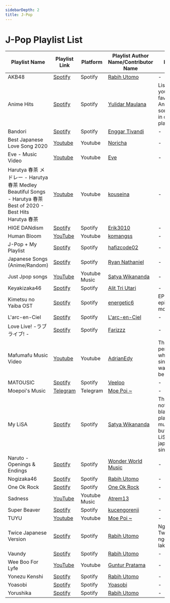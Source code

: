 ```yaml
---
sidebarDepth: 2
title: J-Pop
---
```


# J-Pop Playlist List

| Playlist Name | Playlist Link | Platform | Playlist Author Name/Contributor Name | Note | Subgenre |
| -------------- |-------------- | -------- | ------- | ------- | ----- |
| AKB48 | [Spotify](https://open.spotify.com/playlist/37i9dQZF1DZ06evNZWreOe?si=da9ed44df60c4551) | Spotify | [Rabih Utomo](https://github.com/robycigar) | - | - |
| Anime Hits | [Spotify](https://open.spotify.com/playlist/37i9dQZF1DX6XceWZP1znY) | Spotify | [Yulidar Maulana](https://github.com/yulidarmaulana) | Listen to your favourite Anime songs, all in one playlist | - |
| Bandori | [Spotify](https://open.spotify.com/playlist/67Nr4YrWJmaIq72B3zEHnh?si=RA01Wb6aQ4-bIqXqVuh6ig) | Spotify | [Enggar Tivandi](https://github.com/nekoding)| - | - |
| Best Japanese Love Song 2020 | [Youtube](https://www.youtube.com/watch?v=HDGKOvJ69JQ) | Youtube | [Noricha](https://www.youtube.com/channel/UCMVRgNrM8CbEnR3oZEgUbcw) | - | - |
| Eve - Music Video | [Youtube](https://www.youtube.com/playlist?list=PL0jh16Vp3NzVjEjKbZ3pV4f15Jze5EANV) | Youtube | [Eve](https://www.youtube.com/channel/UCUXfRsEIJ9xO1DT7TbEWksw) | - |
| Harutya 春茶 メドレー - Harutya 春茶 Medley Beautiful Songs - Harutya 春茶 Best of 2020 - Best Hits Harutya 春茶 | [Youtube](https://www.youtube.com/watch?v=n7sU5QO0Cwo) | Youtube | [kouseina](https://github.com/kouseina) | - | - |
| HIGE DANdism | [Spotify](https://open.spotify.com/playlist/1kSGOq1JED5FCSsUMdFnor?si=299c72a98a5c4500) | Spotify | [Erik3010](https://github.com/Erik3010) | - | - |
| Human Bloom | [YouTube](https://music.youtube.com/playlist?list=OLAK5uy_n_iIVg_L_1CE3LZxu8S80gsqtX5Mx1Hyw) | Youtube | [komangss](https://github.com/komangss) | - | - |
| J-Pop + My Playlist | [Spotify](https://open.spotify.com/playlist/0Iqws5QqjrQGDxPPzNpAbl?si=CYGBvIt3T2-tZs-QuG_emA) | Spotify | [hafizcode02](https://github.com/hafizcode02) | - | - |
| Japanese Songs (Anime/Random) | [Spotify](https://open.spotify.com/playlist/1uLFhjpsVPyu1mr7gQ25dN?si=vs7QzwpKSl6ViEZp7esFtQ) | Spotify | [Ryan Nathaniel](https://github.com/Reihen-afk) | - | - |
| Just Jpop songs | [YouTube](https://music.youtube.com/playlist?list=PLtysZogykz_0uaCDs1TOYCdzDv6ZxB-lE) | Youtube Music | [Satya Wikananda](https://github.com/satyawikananda) | - | - |
| Keyakizaka46 | [Spotify](https://open.spotify.com/playlist/37i9dQZF1DX8IHNDWD0MU7?si=ioEjSEaIQQSz1t-y4mtCyA) | Spotify | [Alit Tri Utari](https://github.com/alittriutari) | - | - |
| Kimetsu no Yaiba OST | [Spotify](https://open.spotify.com/playlist/4SZpIWqhUPhBquOPbp1M3K?si=LgYB55EsRbiIAYO7KGMhQQ) | Spotify | [energetic6](https://open.spotify.com/user/energetic6) | EP 19 epic moment | - | 
| L'arc-en-Ciel | [Spotify](https://open.spotify.com/playlist/37i9dQZF1DZ06evO3JkjyO) | Spotify | [L'arc-en-Ciel](https://open.spotify.com/artist/6jTjjAjvYvMYfaqi837p5x) | - |
| Love Live! -ラブライブ! - | [Spotify](https://open.spotify.com/playlist/37i9dQZF1DX1uvQpDoMmUF) | Spotify | [Farizzz](https://github.com/xvbnm48) | - | - |
| Mafumafu Music Video | [Youtube](https://www.youtube.com/watch?v=YWZfXJrntUU&list=PLLkGVD9RIO_BI66nhaUxFS8V72gl1tbyM) | Youtube | [AdrianEdy](https://github.com/AdrianEdy) | The person who sings "I wanna be a girl" | - |
| MATOUSIC | [Spotify](https://open.spotify.com/playlist/1NjMyMMPkQDV2wtWPCYGul?si=a3e0b3618e444821) | Spotify | [Veeloo](https://github.com/veeloo) | - | - |
| Moepoi's Music | [Telegram](https://t.me/moepoi_music) | Telegram | [Moe Poi ~](https://github.com/moepoi) | - | - |
| My LiSA | [Spotify](https://open.spotify.com/playlist/2MFidvNYNRvhplbc08Edib?si=eAsm97y8QBWIyK-ImgJ3wQ) | Spotify | [Satya Wikananda](https://open.spotify.com/user/satyawikananda) | This is not Lisa blackpink playlist's music, but this is LiSA japanese singer | - |
| Naruto - Openings & Endings | [Spotify](https://open.spotify.com/playlist/6fC2rQZfULydn12nbMRom4?si=4HBuIBaaTqS96F5FVDMvJw) | Spotify | [Wonder World Music](https://open.spotify.com/user/8gnu9mwsg4uzrsfig5i2ricy1?si=YVtramdeQfKkoYWRMR4--g) | - | - |
| Nogizaka46 | [Spotify](https://open.spotify.com/playlist/37i9dQZF1DX6Nm7WbHa378?si=22246fe6a07f40f8) | Spotify | [Rabih Utomo](https://github.com/robycigar) | - | - | 
| One Ok Rock | [Spotify](https://open.spotify.com/playlist/37i9dQZF1DWXaRIedRPCEO) | Spotify | [One Ok Rock](https://open.spotify.com/artist/7k73EtZwoPs516ZxE72KsO) | - |
| Sadness | [YouTube](https://www.youtube.com/playlist?list=PLqj9w5v5mJ8G7mYF6Egfi7kNVEfE_8_sS) | Youtube Music | [Atrem13](https://github.com/atrem13) | - | - |
| Super Beaver | [Spotify](https://open.spotify.com/album/3nK30WwFOOEKV5RI028jSe?si=oAYeCdHdSKO7XeuY6UxJiw) | Spotify | [kucengorenji](https://github.com/kucengorenji) | - | - |
| TUYU | [Youtube](https://music.youtube.com/playlist?list=PL22edk-Nv6BKBlYLxqmo5j-sQ-zWMBtEO) | Youtube | [Moe Poi ~](https://github.com/moepoi) | - | - |
| Twice Japanese Version | [Spotify](https://open.spotify.com/playlist/777JpadJnEYPy3R5RqKQYC?si=bc16e67d51d8404c) | Spotify | [Rabih Utomo](https://github.com/robycigar) | Nggak Twice nggak laki 😎 | - |
| Vaundy | [Spotify](https://open.spotify.com/playlist/37i9dQZF1DWXYQRh3xeYje?si=4d03de803e5545f3) | Spotify | [Rabih Utomo](https://github.com/robycigar) | - | - | 
| Wee Boo For Lyfe | [YouTube](https://music.youtube.com/playlist?list=PLzlwdP6LuaDOjBeErVG9kv6WiupiIUPHJ) | Youtube | [Guntur Pratama](https://github.com/gunturpratama) | - | - |
| Yonezu Kenshi | [Spotify](https://open.spotify.com/playlist/37i9dQZF1DWYoL6ZoD9KnI?si=3231123089f04e44) | Spotify | [Rabih Utomo](https://github.com/robycigar) | - | - |
| Yoasobi | [Spotify](https://open.spotify.com/playlist/37i9dQZF1DWVVbqQrqciCF) | Spotify | [Yoasobi](https://open.spotify.com/artist/64tJ2EAv1R6UaZqc4iOCyj) | - |
| Yorushika | [Spotify](https://open.spotify.com/playlist/37i9dQZF1DWYLp3LpUUY2V?si=21c70bac8ba841c8) | Spotify | [Rabih Utomo](https://github.com/robycigar) | - | - |
